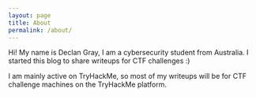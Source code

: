 ```yaml
---
layout: page
title: About
permalink: /about/
---
```

<link rel="stylesheet" href="/assets/main.css">

Hi! My name is Declan Gray, I am a cybersecurity student from Australia. I started this blog to share writeups for CTF challenges :)

I am mainly active on TryHackMe, so most of my writeups will be for CTF challenge machines on the TryHackMe platform.

<script src="https://tryhackme.com/badge/834861"></script>

<script src="/assets/js/oneko.js"></script>

